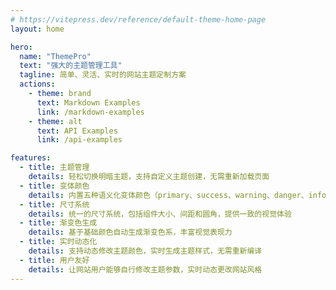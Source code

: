```yaml
---
# https://vitepress.dev/reference/default-theme-home-page
layout: home

hero:
  name: "ThemePro"
  text: "强大的主题管理工具"
  tagline: 简单、灵活、实时的网站主题定制方案
  actions:
    - theme: brand
      text: Markdown Examples
      link: /markdown-examples
    - theme: alt
      text: API Examples
      link: /api-examples

features:
  - title: 主题管理
    details: 轻松切换明暗主题，支持自定义主题创建，无需重新加载页面
  - title: 变体颜色
    details: 内置五种语义化变体颜色（primary、success、warning、danger、info），满足不同场景需求
  - title: 尺寸系统
    details: 统一的尺寸系统，包括组件大小、间距和圆角，提供一致的视觉体验
  - title: 渐变色生成
    details: 基于基础颜色自动生成渐变色系，丰富视觉表现力
  - title: 实时动态化
    details: 支持动态修改主题颜色，实时生成主题样式，无需重新编译
  - title: 用户友好
    details: 让网站用户能够自行修改主题参数，实时动态更改网站风格
---
```


